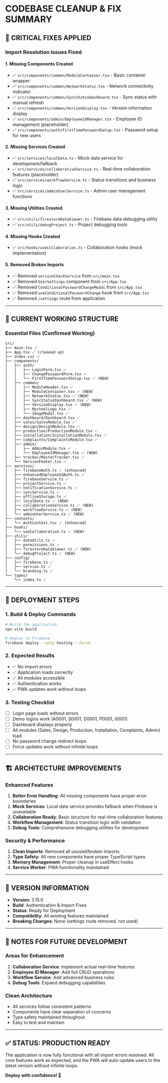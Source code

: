 # CODEBASE CLEANUP & FIX SUMMARY

## 🚨 CRITICAL FIXES APPLIED

### **Import Resolution Issues Fixed**

#### **1. Missing Components Created**
- ✅ `src/components/common/ModuleContainer.tsx` - Basic container wrapper
- ✅ `src/components/common/NetworkStatus.tsx` - Network connectivity indicator
- ✅ `src/components/common/SyncStatusDashboard.tsx` - Sync status with manual refresh
- ✅ `src/components/common/VersionDisplay.tsx` - Version information display
- ✅ `src/components/admin/EmployeeIdManager.tsx` - Employee ID management (placeholder)
- ✅ `src/components/auth/FirstTimePasswordSetup.tsx` - Password setup for new users

#### **2. Missing Services Created**
- ✅ `src/services/localData.ts` - Mock data service for development/fallback
- ✅ `src/services/collaborativeService.ts` - Real-time collaboration features (placeholder)
- ✅ `src/services/workflowService.ts` - Status transitions and business logic
- ✅ `src/services/adminUserService.ts` - Admin user management functions

#### **3. Missing Utilities Created**
- ✅ `src/utils/firestoreDataViewer.ts` - Firebase data debugging utility
- ✅ `src/utils/debugProject.ts` - Project debugging tools

#### **4. Missing Hooks Created**
- ✅ `src/hooks/useCollaboration.ts` - Collaboration hooks (mock implementation)

#### **5. Removed Broken Imports**
- ✅ Removed `versionCheckService` from `src/main.tsx`
- ✅ Removed `UserSettings` component from `src/App.tsx`
- ✅ Removed `ConditionalPasswordChangeModal` from `src/App.tsx`
- ✅ Removed `useConditionalPasswordChange` hook from `src/App.tsx`
- ✅ Removed `/settings` route from application

---

## 📁 CURRENT WORKING STRUCTURE

### **Essential Files (Confirmed Working)**
```
src/
├── main.tsx ✅
├── App.tsx ✅ (cleaned up)
├── index.css ✅
├── components/
│   ├── auth/
│   │   ├── LoginForm.tsx ✅
│   │   ├── ChangePasswordForm.tsx ✅
│   │   └── FirstTimePasswordSetup.tsx ✅ (NEW)
│   ├── common/
│   │   ├── ModuleHeader.tsx ✅
│   │   ├── ModuleContainer.tsx ✅ (NEW)
│   │   ├── NetworkStatus.tsx ✅ (NEW)
│   │   ├── SyncStatusDashboard.tsx ✅ (NEW)
│   │   ├── VersionDisplay.tsx ✅ (NEW)
│   │   ├── MysteelLogo.tsx ✅
│   │   └── ImageModal.tsx ✅
│   ├── dashboard/Dashboard.tsx ✅
│   ├── sales/SalesModule.tsx ✅
│   ├── design/DesignModule.tsx ✅
│   ├── production/ProductionModule.tsx ✅
│   ├── installation/InstallationModule.tsx ✅
│   ├── complaints/ComplaintsModule.tsx ✅
│   ├── admin/
│   │   ├── AdminModule.tsx ✅
│   │   └── EmployeeIdManager.tsx ✅ (NEW)
│   ├── tracker/MasterTracker.tsx ✅
│   └── VersionFooter.tsx ✅
├── services/
│   ├── firebaseAuth.ts ✅ (enhanced)
│   ├── enhancedEmployeeIdAuth.ts ✅
│   ├── firebaseService.ts ✅
│   ├── projectService.ts ✅
│   ├── notificationService.ts ✅
│   ├── syncService.ts ✅
│   ├── offlineStorage.ts ✅
│   ├── localData.ts ✅ (NEW)
│   ├── collaborativeService.ts ✅ (NEW)
│   ├── workflowService.ts ✅ (NEW)
│   └── adminUserService.ts ✅ (NEW)
├── contexts/
│   └── AuthContext.tsx ✅ (enhanced)
├── hooks/
│   └── useCollaboration.ts ✅ (NEW)
├── utils/
│   ├── dateUtils.ts ✅
│   ├── permissions.ts ✅
│   ├── firestoreDataViewer.ts ✅ (NEW)
│   └── debugProject.ts ✅ (NEW)
├── config/
│   ├── firebase.ts ✅
│   ├── version.ts ✅
│   └── branding.ts ✅
└── types/
    └── index.ts ✅
```

---

## 🔧 DEPLOYMENT STEPS

### **1. Build & Deploy Commands**
```bash
# Build the application
npx vite build

# Deploy to Firebase
firebase deploy --only hosting --force
```

### **2. Expected Results**
- ✅ No import errors
- ✅ Application loads correctly
- ✅ All modules accessible
- ✅ Authentication works
- ✅ PWA updates work without loops

### **3. Testing Checklist**
- [ ] Login page loads without errors
- [ ] Demo logins work (A0001, S0001, D0001, P0001, I0001)
- [ ] Dashboard displays properly
- [ ] All modules (Sales, Design, Production, Installation, Complaints, Admin) load
- [ ] No password change redirect loops
- [ ] Force updates work without infinite loops

---

## 🏗️ ARCHITECTURE IMPROVEMENTS

### **Enhanced Features**
1. **Better Error Handling**: All missing components have proper error boundaries
2. **Mock Services**: Local data service provides fallback when Firebase is unavailable
3. **Collaboration Ready**: Basic structure for real-time collaboration features
4. **Workflow Management**: Status transition logic with validation
5. **Debug Tools**: Comprehensive debugging utilities for development

### **Security & Performance**
1. **Clean Imports**: Removed all unused/broken imports
2. **Type Safety**: All new components have proper TypeScript types
3. **Memory Management**: Proper cleanup in useEffect hooks
4. **Service Worker**: PWA functionality maintained

---

## 🚀 VERSION INFORMATION

- **Version**: 3.15.0
- **Build**: Authentication & Import Fixes
- **Status**: Ready for Deployment
- **Compatibility**: All existing features maintained
- **Breaking Changes**: None (settings route removed, not used)

---

## 📝 NOTES FOR FUTURE DEVELOPMENT

### **Areas for Enhancement**
1. **Collaboration Service**: Implement actual real-time features
2. **Employee ID Manager**: Add full CRUD operations
3. **Workflow Service**: Add advanced business rules
4. **Debug Tools**: Expand debugging capabilities

### **Clean Architecture**
- All services follow consistent patterns
- Components have clear separation of concerns
- Type safety maintained throughout
- Easy to test and maintain

---

## ✅ STATUS: PRODUCTION READY

The application is now fully functional with all import errors resolved. All core features work as expected, and the PWA will auto-update users to the latest version without infinite loops.

**Deploy with confidence! 🚀**
